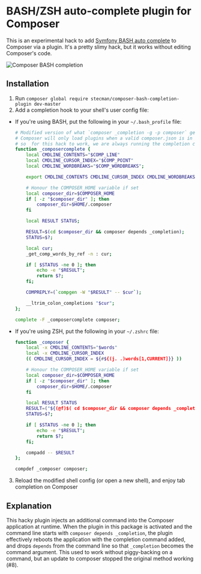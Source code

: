 # BASH/ZSH auto-complete plugin for Composer

This is an experimental hack to add [Symfony BASH auto complete](https://github.com/stecman/symfony-console-completion) to Composer via a plugin. It's a pretty slimy hack, but it works without editing Composer's code.

![Composer BASH completion](https://i.imgur.com/MoDWkby.gif)

## Installation

1. Run `composer global require stecman/composer-bash-completion-plugin dev-master`
2. Add a completion hook to your shell's user config file:
  - If you're using BASH, put the following in your `~/.bash_profile` file:

    ```bash
    # Modified version of what `composer _completion -g -p composer` generates
    # Composer will only load plugins when a valid composer.json is in its working directory,
    # so  for this hack to work, we are always running the completion command in ~/.composer
    function _composercomplete {
        local CMDLINE_CONTENTS="$COMP_LINE"
        local CMDLINE_CURSOR_INDEX="$COMP_POINT"
        local CMDLINE_WORDBREAKS="$COMP_WORDBREAKS";

        export CMDLINE_CONTENTS CMDLINE_CURSOR_INDEX CMDLINE_WORDBREAKS

        # Honour the COMPOSER_HOME variable if set
        local composer_dir=$COMPOSER_HOME
        if [ -z "$composer_dir" ]; then
            composer_dir=$HOME/.composer
        fi

        local RESULT STATUS;

        RESULT=$(cd $composer_dir && composer depends _completion);
        STATUS=$?;

        local cur;
        _get_comp_words_by_ref -n : cur;

        if [ $STATUS -ne 0 ]; then
            echo -e "$RESULT";
            return $?;
        fi;

        COMPREPLY=(`compgen -W "$RESULT" -- $cur`);

        __ltrim_colon_completions "$cur";
    };

    complete -F _composercomplete composer;
    ```
  - If you're using ZSH, put the following in your `~/.zshrc` file:
    
    ```bash
    function _composer {
        local -x CMDLINE_CONTENTS="$words"
        local -x CMDLINE_CURSOR_INDEX
        (( CMDLINE_CURSOR_INDEX = ${#${(j. .)words[1,CURRENT]}} ))

        # Honour the COMPOSER_HOME variable if set
        local composer_dir=$COMPOSER_HOME
        if [ -z "$composer_dir" ]; then
            composer_dir=$HOME/.composer
        fi

        local RESULT STATUS
        RESULT=("${(@f)$( cd $composer_dir && composer depends _completion )}")
        STATUS=$?;

        if [ $STATUS -ne 0 ]; then
            echo -e "$RESULT";
            return $?;
        fi;

        compadd -- $RESULT
    };

    compdef _composer composer;
    ```
3. Reload the modified shell config (or open a new shell), and enjoy tab completion on Composer

## Explanation

This hacky plugin injects an additional command into the Composer application at runtime. When the plugin in this package is activated and the command line starts with `composer depends _completion`, the plugin effectively reboots the application with the completion command added, and drops `depends` from the command line so that `_completion` becomes the command argument. This used to work without piggy-backing on a command, but an update to composer stopped the original method working (#8).
